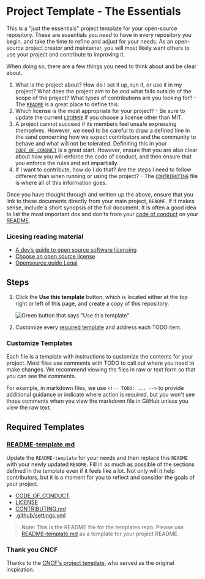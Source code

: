 # Project Template - The Essentials

This is a "just the essentials" project template for your open-source repository. These are essentials you _need_ to have in every repository you begin, and take the time to refine and adjust for your needs. As an open-source project creator and maintainer, you will most likely want others to use your project and contribute to improving it.

When doing so, there are a few things you need to think about and be clear about.

1. What is the project about? How do I set it up, run it, or use it in my project? What does the project aim to be _and_ what falls outside of the scope of the project? What types of contributions are you looking for? - The [`README`](README-template.md) is a great place to define this.
2. Which license is the most appropriate for your project? - Be sure to update the current [`LICENSE`](LICENSE) if you choose a license other than MIT.
3. A project cannot succeed if its members feel unsafe expressing themselves. However, we need to be careful to draw a defined line in the sand concerning how we expect contributors and the community to behave and what will not be tolerated. Definiting this in your [`CODE_OF_CONDUCT`](CODE_OF_CONDUCT.md) is a great start. However, ensure that you are also clear about how you will enforce the code of conduct, and then ensure that you enforce the rules and act impartially.
4. If I want to contribute, how do I do that? Are the steps I need to follow different than when running or using the project? - The [`CONTRIBUTING`](CONTRIBUTING.md) file is where all of this information goes.

Once you have thought through and written up the above, ensure that you link to these documents directly from your main project, `README`. If it makes sense, include a short synopsis of the full document. It is often a good idea to list the most important dos and don'ts from your [code of conduct](CODE_OF_CONDUCT.md) on your [README](README-template.md).


### Licesing reading material

- [A dev’s guide to open source software licensing](https://github.com/readme/guides/open-source-licensing)
- [Choose an open source license](https://choosealicense.com/)
- [Opensource.guide Legal](https://opensource.guide/legal/)

## Steps

1. Click the **Use this template** button, which is located either at the top right or left of this page, and create a copy of this repository.

    ![Green button that says "Use this template"](https://user-images.githubusercontent.com/1368985/95903529-e9c32f00-0d5b-11eb-8723-4369f7c9e044.png)
2. Customize every [required template](#required-templates) and address each TODO item.

### Customize Templates

Each file is a template with instructions to customize the contents for your project.
Most files use comments with TODO to call out where you need to make changes. We recommend
viewing the files in raw or text form so that you can see the comments. 

For example, in markdown files, we use `<!-- TODO: ... -->` to provide additional
guidance or indicate where action is required, but you won't see those comments
when you view the markdown file in GitHub unless you view the raw text.

## Required Templates

### [README-template.md](README-template.md)

Update the `README-template` for your needs and then replace this `README` with your newly updated `README`. Fill in as much as possible of the sections defined in the template even if it feels like a lot. Not only will it help contributors, but it is a moment for you to reflect and consider the goals of your project.

- [CODE_OF_CONDUCT](CODE_OF_CONDUCT.md)
- [LICENSE](LICENSE)
- [CONTRIBUTING.md](CONTRIBUTING.md)
- [.github/settings.yml](.github/settings.yml)

> Note: This is the README file for the templates repo. Please use [README-template.md](README-template.md) as a template for your project README.

### Thank you CNCF

Thanks to the [CNCF's project template](https://github.com/cncf/project-template), who served as the original inspiration.
